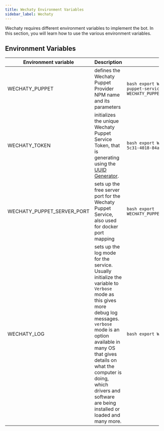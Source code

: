 ```yaml
---
title: Wechaty Environment Variables
sidebar_label: Wechaty
---
```


Wechaty requires different environment variables to implement the bot. In this section, you will learn how to use the various environment variables.

## Environment Variables

| Environment variable       | Description                                                                                                                                                                                                                                                                                              | Usage                                                                                                    |
|----------------------------|----------------------------------------------------------------------------------------------------------------------------------------------------------------------------------------------------------------------------------------------------------------------------------------------------------|----------------------------------------------------------------------------------------------------------|
| WECHATY_PUPPET             | defines the Wechaty Puppet Provider NPM name and its parameters                                                                                                                                                                                                                                          | ```bash export WECHATY_PUPPET=wechaty-puppet-service export WECHATY_PUPPET_SERVICE_TOKEN="${TOKEN}"``` |
| WECHATY_TOKEN              | initializes the unique Wechaty Puppet Service Token, that is generating  using the [UUID Generator](https://www.uuidgenerator.net/version4).                                                                                                                                                               | ```bash export WECHATY_TOKEN='2fdb00a5-5c31-4018-84ac-c64e5f995057'```                                  |
| WECHATY_PUPPET_SERVER_PORT | sets up the free server port for the Wechaty Puppet Service, also used for docker port mapping                                                                                                                                                                                                           | ```bash export WECHATY_PUPPET_SERVER_PORT=8788```    |
| WECHATY_LOG                | sets up the log mode for the service. Usually initialize the variable to `Verbose` mode as this gives more debug log messages. `verbose` mode is an option available in many OS that gives details on what the computer is doing, which drivers and software are being installed or loaded and many more. | ```bash export WECHATY_LOG="verbose"```                                                                 |
